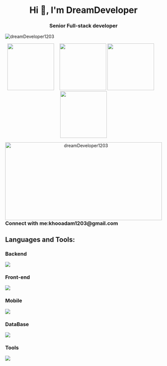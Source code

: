 
<h1 align="center">Hi 👋, I'm DreamDeveloper</h1>
<h3 align="center">Senior Full-stack developer</h3>

<p align="left"> <img src="https://komarev.com/ghpvc/?username=dreamDeveloper1203&label=Profile%20views&color=0e75b6&style=flat" alt="dreamDeveloper1203" /> </p>
<div align="center">

<img width="150" src="https://cdn.jsdelivr.net/gh/sun0225SUN/sun0225SUN/assets/images/left.png" />&emsp;
<img height="150" src="https://camo.githubusercontent.com/fa73289736064aba480d0708da37d7aa183a8c3e2bcc2f58c54285a3bbbeecc1/68747470733a2f2f7777772e61616c7068612e6e65742f77702d636f6e74656e742f75706c6f6164732f323032302f31322f66756c6c2d737461636b2d646576656c6f706d656e742e676966" />
<img height="150" src="https://raw.githubusercontent.com/abhisheknaiidu/abhisheknaiidu/master/code.gif" />
&emsp;<img width="150" src="https://cdn.jsdelivr.net/gh/sun0225SUN/sun0225SUN/assets/images/right.png" />
<p align="center">
  <img align="left" width="100%" height="250" src="https://github-readme-stats.vercel.app/api/top-langs?username=dreamDeveloper1203&theme=gotham&show_icons=true&locale=en&layout=compact" alt="dreamDeveloper1203" />
</p>
</div>
<br />

<h3 align="left">Connect with me:khooadam1203@gmail.com</h3>
<p align="left">
</p>

<h2 align="left">Languages and Tools:</h2>
<h3 align="left">Backend</h3>
<p align="left">
  <a href="https://skillicons.dev">
    <img src="https://skillicons.dev/icons?i=dotnet,cs,express,flask,laravel,nextjs,nestjs,nodejs,php,py,symfony,wordpress,django,fastapi" />
  </a>
</p>
<h3 align="left">Front-end</h3>
<p align="left">
  <a href="https://skillicons.dev">
    <img src="https://skillicons.dev/icons?i=angular,bootstrap,css,html,js,jquery,react,sass,vue" />
  </a>
</p>
<h3 align="left">Mobile</h3>
<p align="left">
  <a href="https://skillicons.dev">
    <img src="https://skillicons.dev/icons?i=androidstudio,react,flutter,swift,kotlin,java" />
  </a>
</p>
<h3 align="left">DataBase</h3>
<p align="left">
  <a href="https://skillicons.dev">
    <img src="https://skillicons.dev/icons?i=firebase,graphql,mongodb,mysql,postgres,sqlite" />
  </a>
</p>
<h3 align="left">Tools</h3>
<p align="left"> 
  <a href="https://skillicons.dev">
    <img src="https://skillicons.dev/icons?i=azure,docker,figma,github,gitlab,nginx,postman,visualstudio,vscode,xd" />
  </a>
</p>
